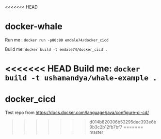 <<<<<<< HEAD
# docker-whale

Run me : `docker run -p80:80 emdale74/docker_cicd`

Build me: `docker build -t emdale74/docker_cicd .`


<<<<<<< HEAD
Build me: `docker build -t ushamandya/whale-example .`
=======
# docker_cicd
Test repo from https://docs.docker.com/language/java/configure-ci-cd/
>>>>>>> d014b820306b53295dec393e6b9b3c2b12fb7bf7
=======
>>>>>>> master
